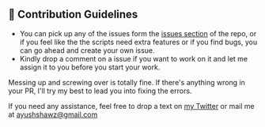 ## 🤝 Contribution Guidelines

- You can pick up any of the issues form the [issues section](https://github.com/Ak-Shaw/text-to-handwriting-script/issues) of the repo, or if you feel like the the scripts need extra features or if you find bugs, you can go ahead and create your own issue.
- Kindly drop a comment on a issue if you want to work on it and let me assign it to you before you start your work.

Messing up and screwing over is totally fine. If there's anything wrong in your PR, I'll try my best to lead you into fixing the errors.

If you need any assistance, feel free to drop a text on [my Twitter](https://twitter.com/akshawz) or mail me at ayushshawz@gmail.com